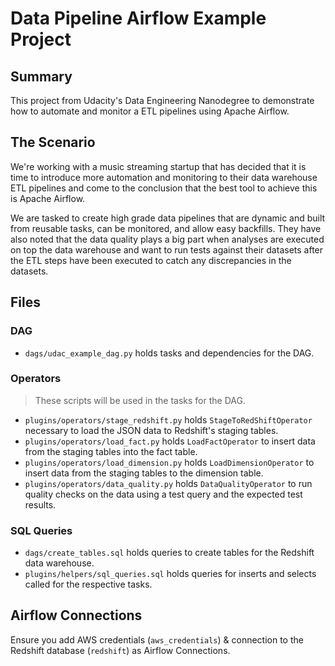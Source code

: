 # Data Pipeline Airflow Example Project

## Summary

This project from Udacity's Data Engineering Nanodegree to demonstrate how to automate and monitor a ETL pipelines using Apache Airflow.

## The Scenario

We're working with a music streaming startup that has decided that it is time to introduce more automation and monitoring to their data warehouse ETL pipelines and come to the conclusion that the best tool to achieve this is Apache Airflow.

We are tasked to create high grade data pipelines that are dynamic and built from reusable tasks, can be monitored, and allow easy backfills. They have also noted that the data quality plays a big part when analyses are executed on top the data warehouse and want to run tests against their datasets after the ETL steps have been executed to catch any discrepancies in the datasets.

## Files

### DAG

* `dags/udac_example_dag.py` holds tasks and dependencies for the DAG.

### Operators

> These scripts will be used in the tasks for the DAG.

* `plugins/operators/stage_redshift.py` holds `StageToRedShiftOperator` necessary to load the JSON data to Redshift's staging tables.
* `plugins/operators/load_fact.py` holds `LoadFactOperator` to insert data from the staging tables into the fact table.
* `plugins/operators/load_dimension.py` holds `LoadDimensionOperator` to insert data from the staging tables to the dimension table.
* `plugins/operators/data_quality.py` holds `DataQualityOperator` to run quality checks on the data using a test query and the expected test results.

### SQL Queries

* `dags/create_tables.sql` holds queries to create tables for the Redshift data warehouse.
* `plugins/helpers/sql_queries.sql` holds queries for inserts and selects called for the respective tasks.

## Airflow Connections

Ensure you add AWS credentials (`aws_credentials`) & connection to the Redshift database (`redshift`) as Airflow Connections.

